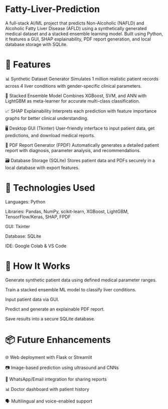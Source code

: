 # Fatty-Liver-Prediction
A full-stack AI/ML project that predicts Non-Alcoholic (NAFLD) and Alcoholic Fatty Liver Disease (AFLD) using a synthetically generated medical dataset and a stacked ensemble learning model. Built using Python, it features a GUI, SHAP explainability, PDF report generation, and local database storage with SQLite.

# **🚀 Features**

📊 Synthetic Dataset Generator
Simulates 1 million realistic patient records across 4 liver conditions with gender-specific clinical parameters.

🤖 Stacked Ensemble Model
Combines XGBoost, SVM, and ANN with LightGBM as meta-learner for accurate multi-class classification.

📈 SHAP Explainability
Interprets each prediction with feature importance graphs for better clinical understanding.

🖥️ Desktop GUI (Tkinter)
User-friendly interface to input patient data, get predictions, and download medical reports.

📄 PDF Report Generator (FPDF)
Automatically generates a detailed patient report with diagnosis, parameter analysis, and recommendations.

🗃️ Database Storage (SQLite)
Stores patient data and PDFs securely in a local database with export features.

# **🧰 Technologies Used**


Languages: Python

Libraries: Pandas, NumPy, scikit-learn, XGBoost, LightGBM, TensorFlow/Keras, SHAP, FPDF

GUI: Tkinter

Database: SQLite

IDE: Google Colab & VS Code

# **📌 How It Works**


Generate synthetic patient data using defined medical parameter ranges.

Train a stacked ensemble ML model to classify liver conditions.

Input patient data via GUI.

Predict and generate an explainable PDF report.

Save results into a secure SQLite database.

# **📦 Future Enhancements**


🌐 Web deployment with Flask or Streamlit

📷 Image-based prediction using ultrasound and CNNs

📱 WhatsApp/Email integration for sharing reports

📊 Doctor dashboard with patient history

🗣️ Multilingual and voice-enabled support
